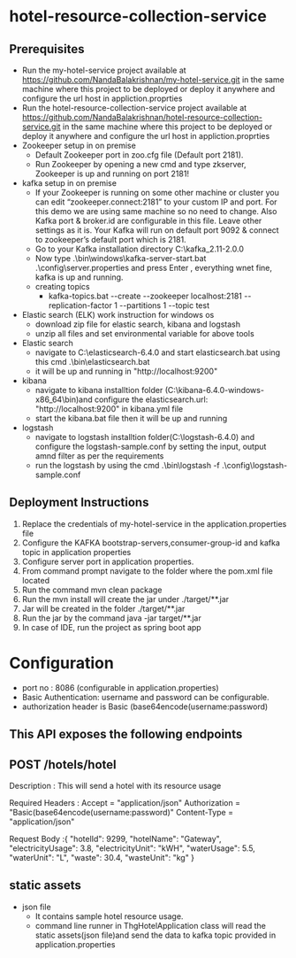 # hotel-resource-collection-service
## Prerequisites
 * Run the my-hotel-service project available at https://github.com/NandaBalakrishnan/my-hotel-service.git in the same machine where this project to be deployed or deploy it anywhere and configure the url host in appliction.proprties
 * Run the hotel-resource-collection-service project available at https://github.com/NandaBalakrishnan/hotel-resource-collection-service.git  in the same machine where this project to be deployed or deploy it anywhere and configure the url host in appliction.proprties
 * Zookeeper setup in on premise
    * Default Zookeeper port in zoo.cfg file (Default port 2181).
    * Run Zookeeper by opening a new cmd and type zkserver, Zookeeper is up and running on port 2181!
 * kafka setup in on premise
    *  If your Zookeeper is running on some other machine or cluster you can edit “zookeeper.connect:2181” to your custom IP and port. For this demo we are using same machine so no need to change. 
    Also Kafka port & broker.id are configurable in this file. Leave other settings as it is.
    Your Kafka will run on default port 9092 & connect to zookeeper’s default port which is 2181.
    * Go to your Kafka installation directory C:\kafka_2.11-2.0.0
    * Now type .\bin\windows\kafka-server-start.bat .\config\server.properties and press Enter , everything wnet fine, kafka is up and running.
    * creating topics
      * kafka-topics.bat --create --zookeeper localhost:2181 --replication-factor 1 --partitions 1 --topic test
 * Elastic search (ELK) work instruction for windows os
   * download zip file for elastic search, kibana and logstash 
   * unzip all files and set environmental variable for above tools 
 * Elastic search
   * navigate to C:\elasticsearch-6.4.0 and start elasticsearch.bat using this cmd .\bin\elasticsearch.bat
   * it will be up and running in "http://localhost:9200"
 * kibana 
   * navigate to kibana installtion folder (C:\kibana-6.4.0-windows-x86_64\bin)and configure the elasticsearch.url: "http://localhost:9200" in kibana.yml file 
   * start the kibana.bat file then it will be up and running 
 * logstash
   * navigate to logstash installtion folder(C:\logstash-6.4.0\) and configure the logstash-sample.conf by setting the input, output amnd filter as per the requirements
   * run the logstash by using the cmd .\bin\logstash -f .\config\logstash-sample.conf
    
## Deployment Instructions    
1) Replace the credentials of my-hotel-service in the application.properties file
2) Configure the KAFKA bootstrap-servers,consumer-group-id and kafka topic in application properties
3) Configure server port in application properties.
4) From command prompt navigate to the folder where the pom.xml file located
5) Run the command mvn clean package
6) Run the mvn install will create the jar under ./target/**.jar 
7) Jar will be created in the folder ./target/**.jar
8) Run the jar by the command java -jar target/**.jar
9) In case of IDE, run the project as spring boot app


# Configuration
 * port no : 8086 (configurable in application.properties)    
 * Basic Authentication: username and password can be configurable.
 * authorization header is Basic (base64encode(username:password)

## This API exposes the following endpoints

## POST  /hotels/hotel

Description : This will send a hotel with its resource usage

Required Headers : Accept = "application/json" Authorization = "Basic(base64encode(username:password)" Content-Type = "application/json"

Request Body :{
		"hotelId": 9299,
		"hotelName": "Gateway",
		"electricityUsage": 3.8,
		"electricityUnit": "kWH",
		"waterUsage": 5.5,
		"waterUnit": "L",
		"waste": 30.4,
		"wasteUnit": "kg"
	}

## static assets
  * json file 
     * It contains sample hotel resource usage.
     * command line runner in ThgHotelApplication class will read the static assets(json file)and send the data to kafka topic provided in application.properties
   
